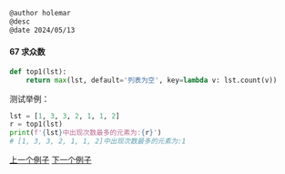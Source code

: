 ```markdown
@author holemar
@desc 
@date 2024/05/13
```

#### 67 求众数

```python
def top1(lst):
    return max(lst, default='列表为空', key=lambda v: lst.count(v))
```

测试举例：

```python
lst = [1, 3, 3, 2, 1, 1, 2]
r = top1(lst)
print(f'{lst}中出现次数最多的元素为:{r}')  
# [1, 3, 3, 2, 1, 1, 2]中出现次数最多的元素为:1
```



[上一个例子](66.md)    [下一个例子](68.md)